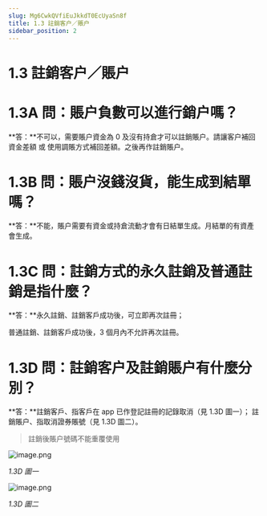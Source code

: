 ```yaml
---
slug: Mg6CwkQVfiEuJkkdT0EcUyaSn8f
title: 1.3 註銷客户／賬户
sidebar_position: 2
---
```



# 1.3 註銷客户／賬户


# 1.3A 問：賬户負數可以進行銷户嗎？


**答：**不可以，需要賬户資金為 0 及沒有持倉才可以註銷賬户。請讓客户補回資金差額 或 使用調賬方式補回差額。之後再作註銷賬户。


# 1.3B 問：賬户沒錢沒貨，能生成到結單嗎？


**答：**不能，賬户需要有資金或持倉流動才會有日結單生成。月結單的有資產會生成。


# 1.3C 問：註銷方式的永久註銷及普通註銷是指什麼？


**答：**永久註銷、註銷客戶成功後，可立即再次註冊；


普通註銷、註銷客戶成功後，3 個月內不允許再次註冊。


# 1.3D 問：註銷客户及註銷賬户有什麼分別？


**答：**註銷客戶、指客戶在 app 已作登記註冊的記錄取消（見 1.3D 圖一）；
 註銷賬户、指取消證券賬號（見 1.3D 圖二）。

> 註銷後賬户號碼不能重覆使用

![image.png](/assets/8df2d1e786aca85fc1efba0bcf271f89.png)


_1.3D 圖一_


![image.png](/assets/82a2db8172675add58af2f79947094cc.png)


_1.3D 圖二_

